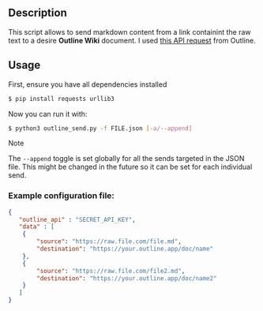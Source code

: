## Description
This script allows to send markdown content from a link containint the raw text to a desire **Outline Wiki** document.
I used [this API request](https://www.getoutline.com/developers#tag/documents/POST/documents.update) from Outline.

## Usage
First, ensure you have all dependencies installed
```bash
$ pip install requests urllib3 
```
Now you can run it with:
```bash
$ python3 outline_send.py -f FILE.json [-a/--append]
```
> [!Note] 
> The `--append` toggle is set globally for all the sends targeted in the JSON file.
> This might be changed in the future so it can be set for each individual send.
### Example configuration file:

```json
{
   "outline_api" : "SECRET_API_KEY",
   "data" : [
    {
        "source": "https://raw.file.com/file.md",
        "destination": "https://your.outline.app/doc/name"
    },
    {
        "source": "https://raw.file.com/file2.md",
        "destination": "https://your.outline.app/doc/name2"
    } 
   ]
}
```